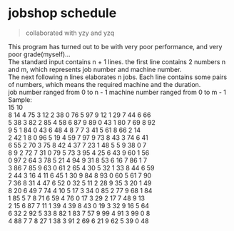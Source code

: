 # jobshop schedule

> collaborated with yzy and yzq

This program has turned out to be with very poor performance,
and very poor grade(myself)...
</br>
The standard input contains n + 1 lines. the first line contains 2 numbers n and m, which represents job number and machine number.  
The next following n lines elaborates n jobs. Each line contains some pairs of numbers, which means the required machine and the duration.  
job number ranged from 0 to n - 1
machine number ranged from 0 to m - 1  
Sample:  
15 10  
8 14 4 75 3 12 2 38 0 76 5 97 9 12 1 29 7 44 6 66  
5 38 3 82 2 85 4 58 6 87 9 89 0 43 1 80 7 69 8 92  
9 5 1 84 0 43 6 48 4 8 7 7 3 41 5 61 8 66 2 14  
2 42 1 8 0 96 5 19 4 59 7 97 9 73 8 43 3 74 6 41  
6 55 2 70 3 75 8 42 4 37 7 23 1 48 5 5 9 38 0 7  
8 9 2 72 7 31 0 79 5 73 3 95 4 25 6 43 9 60 1 56  
0 97 2 64 3 78 5 21 4 94 9 31 8 53 6 16 7 86 1 7  
3 86 7 85 9 63 0 61 2 65 4 30 5 32 1 33 8 44 6 59  
2 44 3 16 4 11 6 45 1 30 9 84 8 93 0 60 5 61 7 90  
7 36 8 31 4 47 6 52 0 32 5 11 2 28 9 35 3 20 1 49  
8 20 6 49 7 74 4 10 5 17 3 34 0 85 2 77 9 68 1 84  
1 85 5 7 8 71 6 59 4 76 0 17 3 29 2 17 7 48 9 13  
2 15 6 87 7 11 1 39 4 39 8 43 0 19 3 32 9 16 5 64  
6 32 2 92 5 33 8 82 1 83 7 57 9 99 4 91 3 99 0 8  
4 88 7 7 8 27 1 38 3 91 2 69 6 21 9 62 5 39 0 48  
